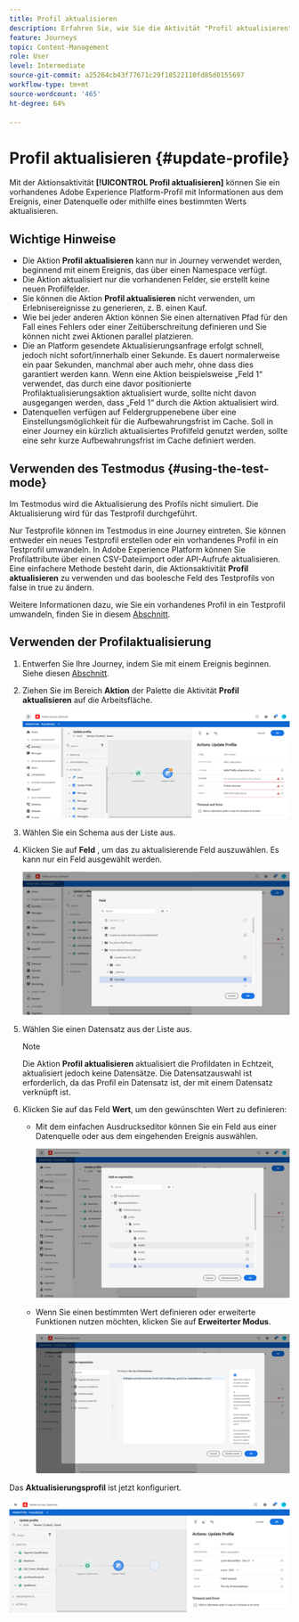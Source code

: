 ```yaml
---
title: Profil aktualisieren
description: Erfahren Sie, wie Sie die Aktivität "Profil aktualisieren"in einer Journey verwenden
feature: Journeys
topic: Content-Management
role: User
level: Intermediate
source-git-commit: a25264cb43f77671c29f18522110fd85d0155697
workflow-type: tm+mt
source-wordcount: '465'
ht-degree: 64%

---
```


# Profil aktualisieren {#update-profile}

Mit der Aktionsaktivität **[!UICONTROL Profil aktualisieren]** können Sie ein vorhandenes Adobe Experience Platform-Profil mit Informationen aus dem Ereignis, einer Datenquelle oder mithilfe eines bestimmten Werts aktualisieren.

## Wichtige Hinweise      

* Die Aktion **Profil aktualisieren** kann nur in Journey verwendet werden, beginnend mit einem Ereignis, das über einen Namespace verfügt.
* Die Aktion aktualisiert nur die vorhandenen Felder, sie erstellt keine neuen Profilfelder.
* Sie können die Aktion **Profil aktualisieren** nicht verwenden, um Erlebnisereignisse zu generieren, z. B. einen Kauf.
* Wie bei jeder anderen Aktion können Sie einen alternativen Pfad für den Fall eines Fehlers oder einer Zeitüberschreitung definieren und Sie können nicht zwei Aktionen parallel platzieren.
* Die an Platform gesendete Aktualisierungsanfrage erfolgt schnell, jedoch nicht sofort/innerhalb einer Sekunde. Es dauert normalerweise ein paar Sekunden, manchmal aber auch mehr, ohne dass dies garantiert werden kann. Wenn eine Aktion beispielsweise „Feld 1“ verwendet, das durch eine davor positionierte Profilaktualisierungsaktion aktualisiert wurde, sollte nicht davon ausgegangen werden, dass „Feld 1“ durch die Aktion aktualisiert wird.
* Datenquellen verfügen auf Feldergruppenebene über eine Einstellungsmöglichkeit für die Aufbewahrungsfrist im Cache. Soll in einer Journey ein kürzlich aktualisiertes Profilfeld genutzt werden, sollte eine sehr kurze Aufbewahrungsfrist im Cache definiert werden.

## Verwenden des Testmodus {#using-the-test-mode}

Im Testmodus wird die Aktualisierung des Profils nicht simuliert. Die Aktualisierung wird für das Testprofil durchgeführt.

Nur Testprofile können im Testmodus in eine Journey eintreten. Sie können entweder ein neues Testprofil erstellen oder ein vorhandenes Profil in ein Testprofil umwandeln. In Adobe Experience Platform können Sie Profilattribute über einen CSV-Dateiimport oder API-Aufrufe aktualisieren. Eine einfachere Methode besteht darin, die Aktionsaktivität **Profil aktualisieren** zu verwenden und das boolesche Feld des Testprofils von false in true zu ändern.

Weitere Informationen dazu, wie Sie ein vorhandenes Profil in ein Testprofil umwandeln, finden Sie in diesem [Abschnitt](../building-journeys/creating-test-profiles.md#create-test-profiles-csv).

## Verwenden der Profilaktualisierung

1. Entwerfen Sie Ihre Journey, indem Sie mit einem Ereignis beginnen. Siehe diesen [Abschnitt](../building-journeys/journey.md).

1. Ziehen Sie im Bereich **Aktion** der Palette die Aktivität **Profil aktualisieren** auf die Arbeitsfläche.

   ![](../assets/profileupdate0.png)

1. Wählen Sie ein Schema aus der Liste aus.

1. Klicken Sie auf **Feld** , um das zu aktualisierende Feld auszuwählen. Es kann nur ein Feld ausgewählt werden.

   ![](../assets/profileupdate2.png)

1. Wählen Sie einen Datensatz aus der Liste aus.

   >[!NOTE]
   >
   >Die Aktion **Profil aktualisieren** aktualisiert die Profildaten in Echtzeit, aktualisiert jedoch keine Datensätze. Die Datensatzauswahl ist erforderlich, da das Profil ein Datensatz ist, der mit einem Datensatz verknüpft ist.

1. Klicken Sie auf das Feld **Wert**, um den gewünschten Wert zu definieren:

   * Mit dem einfachen Ausdruckseditor können Sie ein Feld aus einer Datenquelle oder aus dem eingehenden Ereignis auswählen.

      ![](../assets/profileupdate4.png)

   * Wenn Sie einen bestimmten Wert definieren oder erweiterte Funktionen nutzen möchten, klicken Sie auf **Erweiterter Modus**.

      ![](../assets/profileupdate3.png)

Das **Aktualisierungsprofil** ist jetzt konfiguriert.

![](../assets/profileupdate1.png)
